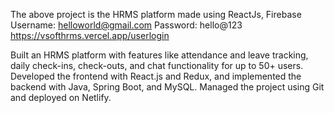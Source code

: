 The above project is the HRMS platform made using ReactJs, Firebase 
Username: helloworld@gmail.com
Password: hello@123  
https://vsofthrms.vercel.app/userlogin


Built an HRMS platform with features like attendance and leave tracking, daily check-ins, check-outs, and chat functionality for up to 50+ users. Developed the frontend with React.js and Redux, and implemented the backend with Java, Spring Boot, and MySQL. Managed the project using Git and deployed on Netlify.

